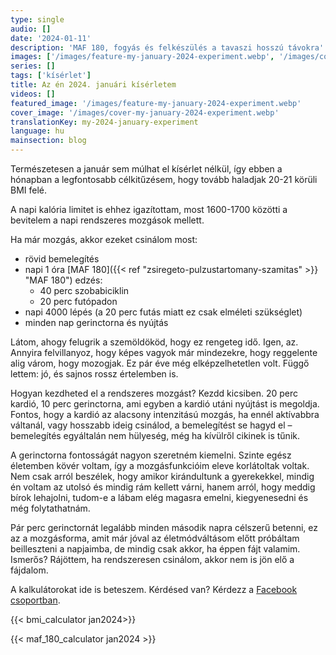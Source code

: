 ```yaml
---
type: single
audio: []
date: '2024-01-11'
description: 'MAF 180, fogyás és felkészülés a tavaszi hosszú távokra'
images: ['/images/feature-my-january-2024-experiment.webp', '/images/cover-my-january-2024-experiment.webp']
series: []
tags: ['kísérlet']
title: Az én 2024. januári kísérletem
videos: []
featured_image: '/images/feature-my-january-2024-experiment.webp'
cover_image: '/images/cover-my-january-2024-experiment.webp'
translationKey: my-2024-january-experiment
language: hu
mainsection: blog
---
```

Természetesen a január sem múlhat el kísérlet nélkül, így ebben a hónapban a legfontosabb célkitűzésem, hogy tovább haladjak 20-21 körüli BMI felé.

A napi kalória limitet is ehhez igazítottam, most 1600-1700 közötti a bevitelem a napi rendszeres mozgások mellett.

Ha már mozgás, akkor ezeket csinálom most:

- rövid bemelegítés
- napi 1 óra [MAF 180]({{< ref "zsiregeto-pulzustartomany-szamitas" >}} "MAF 180") edzés:
    - 40 perc szobabiciklin
    - 20 perc futópadon
- napi 4000 lépés (a 20 perc futás miatt ez csak elméleti szükséglet)
- minden nap gerinctorna és nyújtás

Látom, ahogy felugrik a szemöldököd, hogy ez rengeteg idő. Igen, az. Annyira felvillanyoz, hogy képes vagyok már mindezekre, hogy reggelente alig várom, hogy mozogjak. Ez pár éve még elképzelhetetlen volt. Függő lettem: jó, és sajnos rossz értelemben is.

Hogyan kezdheted el a rendszeres mozgást? Kezdd kicsiben. 20 perc kardió, 10 perc gerinctorna, ami egyben a kardió utáni nyújtást is megoldja. Fontos, hogy a kardió az alacsony intenzitású mozgás, ha ennél aktívabbra váltanál, vagy hosszabb ideig csinálod, a bemelegítést se hagyd el – bemelegítés egyáltalán nem hülyeség, még ha kívülről cikinek is tűnik.

A gerinctorna fontosságát nagyon szeretném kiemelni. Szinte egész életemben kövér voltam, így a mozgásfunkcióim eleve korlátoltak voltak. Nem csak arról beszélek, hogy amikor kirándultunk a gyerekekkel, mindig én voltam az utolsó és mindig rám kellett várni, hanem arról, hogy meddig bírok lehajolni, tudom-e a lábam elég magasra emelni, kiegyenesedni és még folytathatnám.

Pár perc gerinctornát legalább minden második napra célszerű betenni, ez az a mozgásforma, amit már jóval az életmódváltásom előtt próbáltam beilleszteni a napjaimba, de mindig csak akkor, ha éppen fájt valamim. Ismerős? Rájöttem, ha rendszeresen csinálom, akkor nem is jön elő a fájdalom.

A kalkulátorokat ide is beteszem. Kérdésed van? Kérdezz a [Facebook csoportban](https://www.facebook.com/groups/1098348161611343 "Facebook csoport").

{{< bmi_calculator jan2024>}}

{{< maf_180_calculator jan2024 >}}

